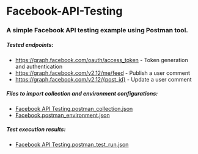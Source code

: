 # Facebook-API-Testing

### A simple Facebook API testing example using Postman tool.
##### Tested endpoints:
- https://graph.facebook.com/oauth/access_token - Token generation and authentication
- https://graph.facebook.com/v2.12/me/feed - Publish a user comment
- https://graph.facebook.com/v2.12/{post_id} - Update a user comment


##### Files to import collection and environment configurations:
- [Facebook API Testing.postman_collection.json](Facebook_API_Testing.postman_collection.json)
- [Facebook.postman_environment.json](Facebook.postman_environment.json)

##### Test execution results:
- [Facebook API Testing.postman_test_run.json](Facebook_API_Testing.postman_test_run.json)
